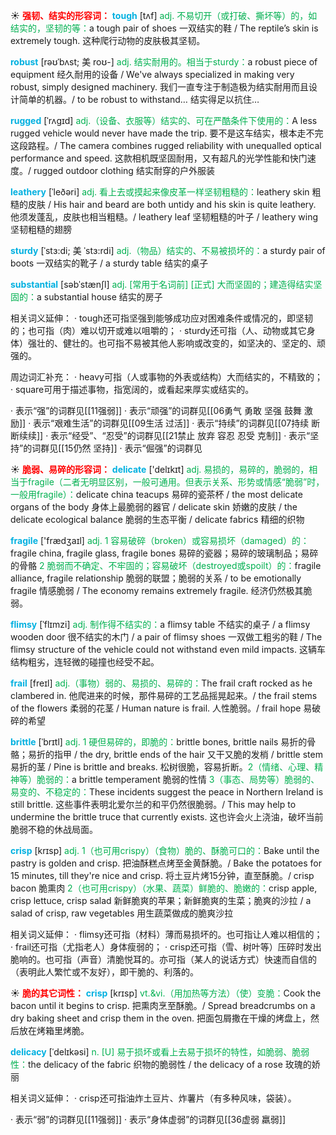 ☀ <font color="red">**强韧、结实的形容词：**</font>
<font color="sky blue">**tough**</font> [tʌf] 
<font color="#00b050">adj. 不易切开（或打破、撕坏等）的，如结实的，坚韧的等：</font>a tough pair of shoes 一双结实的鞋 / The reptile’s skin is extremely tough. 这种爬行动物的皮肤极其坚韧。
 
<font color="sky blue">**robust**</font> [rəʊˈbʌst; 美 roʊ-]
<font color="#00b050">adj. 结实耐用的。相当于sturdy：</font>a robust piece of equipment 经久耐用的设备 / We've always specialized in making very robust, simply designed machinery. 我们一直专注于制造极为结实耐用而且设计简单的机器。/ to be robust to withstand… 结实得足以抗住…                     

<font color="sky blue">**rugged**</font> [ˈrʌgɪd]
<font color="#00b050">adj.（设备、衣服等）结实的、可在严酷条件下使用的：</font>A less rugged vehicle would never have made the trip. 要不是这车结实，根本走不完这段路程。/ The camera combines rugged reliability with unequalled optical performance and speed. 这款相机既坚固耐用，又有超凡的光学性能和快门速度。/ rugged outdoor clothing 结实耐穿的户外服装           

<font color="sky blue">**leathery**</font> [ˈleðəri]
<font color="#00b050">adj. 看上去或摸起来像皮革一样坚韧粗糙的：</font>leathery skin 粗糙的皮肤 / His hair and beard are both untidy and his skin is quite leathery. 他须发蓬乱，皮肤也相当粗糙。/ leathery leaf 坚韧粗糙的叶子 / leathery wing 坚韧粗糙的翅膀           

<font color="sky blue">**sturdy**</font> [ˈstɜ:di; 美 ˈstɜ:rdi]
<font color="#00b050">adj.（物品）结实的、不易被损坏的：</font>a sturdy pair of boots 一双结实的靴子 / a sturdy table 结实的桌子          

<font color="sky blue">**substantial**</font> [səbˈstænʃl]
<font color="#00b050">adj. [常用于名词前] [正式] 大而坚固的；建造得结实坚固的：</font>a substantial house 结实的房子

相关词义延伸：
· tough还可指坚强到能够成功应对困难条件或情况的，即坚韧的；也可指（肉）难以切开或难以咀嚼的；
· sturdy还可指（人、动物或其它身体）强壮的、健壮的。也可指不易被其他人影响或改变的，如坚决的、坚定的、顽强的。

周边词汇补充：
· heavy可指（人或事物的外表或结构）大而结实的，不精致的；
· square可用于描述事物，指宽阔的，或看起来厚实或结实的。

· 表示“强”的词群见[[11强弱]]
· 表示“顽强”的词群见[[06勇气 勇敢 坚强 鼓舞 激励]]
· 表示“艰难生活”的词群见[[09生活 过活]]
· 表示“持续”的词群见[[07持续 断断续续]]
· 表示“经受”、“忍受”的词群见[[21禁止 放弃 容忍 忍受 克制]]
· 表示“坚持”的词群见[[15仍然 坚持]]
· 表示“倔强”的词群见

☀ <font color="red">**脆弱、易碎的形容词：**</font>
<font color="sky blue">**delicate**</font> ['delɪkɪt] 
<font color="#00b050">adj. 易损的，易碎的，脆弱的，相当于fragile（二者无明显区别，一般可通用。但表示关系、形势或情感“脆弱”时，一般用fragile）：</font>delicate china teacups 易碎的瓷茶杯 / the most delicate organs of the body 身体上最脆弱的器官 / delicate skin 娇嫩的皮肤 / the delicate ecological balance 脆弱的生态平衡 / delicate fabrics 精细的织物

<font color="sky blue">**fragile**</font> ['frædӡaɪl] 
<font color="#00b050">adj. 1 容易破碎（broken）或容易损坏（damaged）的：</font>fragile china, fragile glass, fragile bones 易碎的瓷器；易碎的玻璃制品；易碎的骨骼 <font color="#00b050">2 脆弱而不确定、不牢固的；容易破坏（destroyed或spoilt）的：</font>fragile alliance, fragile relationship 脆弱的联盟；脆弱的关系 / to be emotionally fragile 情感脆弱 / The economy remains extremely fragile. 经济仍然极其脆弱。
           
<font color="sky blue">**flimsy**</font> [ˈflɪmzi]
<font color="#00b050">adj. 制作得不结实的：</font>a flimsy table 不结实的桌子 / a flimsy wooden door 很不结实的木门 / a pair of flimsy shoes 一双做工粗劣的鞋 / The flimsy structure of the vehicle could not withstand even mild impacts. 这辆车结构粗劣，连轻微的碰撞也经受不起。
           
<font color="sky blue">**frail**</font> [freɪl]
<font color="#00b050">adj.（事物）弱的、易损的、易碎的：</font>The frail craft rocked as he clambered in. 他爬进来的时候，那件易碎的工艺品摇晃起来。/ the frail stems of the flowers 柔弱的花茎 / Human nature is frail. 人性脆弱。/ frail hope 易破碎的希望
           
<font color="sky blue">**brittle**</font> [ˈbrɪtl]
<font color="#00b050">adj. 1 硬但易碎的，即脆的：</font>brittle bones, brittle nails 易折的骨骼；易折的指甲 / the dry, brittle ends of the hair 又干又脆的发梢 / brittle stem 易折的茎 / Pine is brittle and breaks. 松树很脆，容易折断。<font color="#00b050">2（情绪、心理、精神等）脆弱的：</font>a brittle temperament 脆弱的性情 <font color="#00b050">3（事态、局势等）脆弱的、易变的、不稳定的：</font>These incidents suggest the peace in Northern Ireland is still brittle. 这些事件表明北爱尔兰的和平仍然很脆弱。/ This may help to undermine the brittle truce that currently exists. 这也许会火上浇油，破坏当前脆弱不稳的休战局面。
           
<font color="sky blue">**crisp**</font> [krɪsp]
<font color="#00b050">adj. 1（也可用crispy）（食物）脆的、酥脆可口的：</font>Bake until the pastry is golden and crisp. 把油酥糕点烤至金黄酥脆。/ Bake the potatoes for 15 minutes, till they're nice and crisp. 将土豆片烤15分钟，直至酥脆。/ crisp bacon 脆熏肉 <font color="#00b050">2（也可用crispy）（水果、蔬菜）鲜脆的、脆嫩的：</font>crisp apple, crisp lettuce, crisp salad 新鲜脆爽的苹果；新鲜脆爽的生菜；脆爽的沙拉 / a salad of crisp, raw vegetables 用生蔬菜做成的脆爽沙拉

相关词义延伸：
· flimsy还可指（材料）薄而易损坏的。也可指让人难以相信的；
· frail还可指（尤指老人）身体瘦弱的；
· crisp还可指（雪、树叶等）压碎时发出脆响的。也可指（声音）清脆悦耳的。亦可指（某人的说话方式）快速而自信的（表明此人繁忙或不友好），即干脆的、利落的。

☀ <font color="red">**脆的其它词性：**</font>
<font color="sky blue">**crisp**</font> [krɪsp]
<font color="#00b050">vt.&vi.（用加热等方法）（使）变脆：</font>Cook the bacon until it begins to crisp. 把熏肉烹至酥脆。/ Spread breadcrumbs on a dry baking sheet and crisp them in the oven. 把面包屑撒在干燥的烤盘上，然后放在烤箱里烤脆。
           
<font color="sky blue">**delicacy**</font> [ˈdelɪkəsi]
<font color="#00b050">n. [U] 易于损坏或看上去易于损坏的特性，如脆弱、脆弱性：</font>the delicacy of the fabric 织物的脆弱性 / the delicacy of a rose 玫瑰的娇丽

相关词义延伸：
· crisp还可指油炸土豆片、炸薯片（有多种风味，袋装）。

· 表示“弱”的词群见[[11强弱]]
· 表示“身体虚弱”的词群见[[36虚弱 羸弱]]


